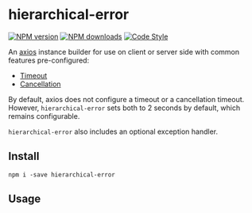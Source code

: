 # hierarchical-error

[![NPM version](https://img.shields.io/npm/v/hierarchical-error.svg?style=flat-square)](https://www.npmjs.com/package/hierarchical-error)
[![NPM downloads](https://img.shields.io/npm/dm/hierarchical-error.svg?style=flat-square)](https://www.npmjs.com/package/hierarchical-error)
[![Code Style](https://img.shields.io/badge/code%20style-prettier-brightgreen.svg)](https://github.com/prettier/prettier)

An [axios](https://axios-http.com/) instance builder for use on client or server side with common features pre-configured:

- [Timeout](https://axios-http.com/docs/req_config)
- [Cancellation](https://axios-http.com/docs/cancellation)

By default, axios does not configure a timeout or a cancellation timeout. However, ```hierarchical-error``` sets both to 2 seconds by default, which remains configurable.

```hierarchical-error``` also includes an optional exception handler.

## Install

```
npm i -save hierarchical-error
```

## Usage
